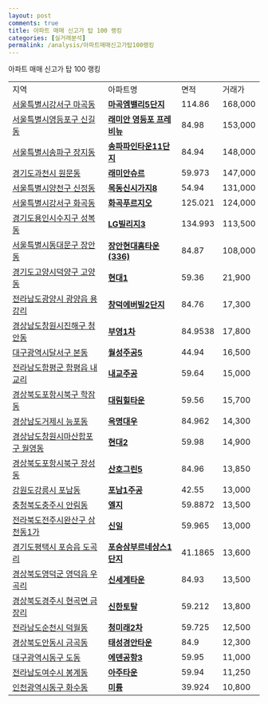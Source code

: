 ```yaml
---
layout: post
comments: true
title: 아파트 매매 신고가 탑 100 랭킹
categories: [실거래분석]
permalink: /analysis/아파트매매신고가탑100랭킹
---
```


아파트 매매 신고가 탑 100 랭킹

<table>
  <tr>
    <td>지역</td>
    <td>아파트명</td>
    <td>면적</td>
    <td>거래가</td>
  </tr>

  <tr>
    <td><a href="/apt/서울특별시강서구마곡동">서울특별시강서구 마곡동</a></td>
    <td style="font-weight: bold;"><a href="https://search.naver.com/search.naver?query=마곡동 마곡엠밸리5단지">마곡엠밸리5단지</a></td>
    <td>114.86</td>
    <td>168,000</td>
  </tr>

  <tr>
    <td><a href="/apt/서울특별시영등포구신길동">서울특별시영등포구 신길동</a></td>
    <td style="font-weight: bold;"><a href="https://search.naver.com/search.naver?query=신길동 래미안 영등포 프레비뉴">래미안 영등포 프레비뉴</a></td>
    <td>84.98</td>
    <td>153,000</td>
  </tr>

  <tr>
    <td><a href="/apt/서울특별시송파구장지동">서울특별시송파구 장지동</a></td>
    <td style="font-weight: bold;"><a href="https://search.naver.com/search.naver?query=장지동 송파파인타운11단지">송파파인타운11단지</a></td>
    <td>84.94</td>
    <td>148,000</td>
  </tr>

  <tr>
    <td><a href="/apt/경기도과천시원문동">경기도과천시 원문동</a></td>
    <td style="font-weight: bold;"><a href="https://search.naver.com/search.naver?query=원문동 래미안슈르">래미안슈르</a></td>
    <td>59.973</td>
    <td>147,000</td>
  </tr>

  <tr>
    <td><a href="/apt/서울특별시양천구신정동">서울특별시양천구 신정동</a></td>
    <td style="font-weight: bold;"><a href="https://search.naver.com/search.naver?query=신정동 목동신시가지8">목동신시가지8</a></td>
    <td>54.94</td>
    <td>131,000</td>
  </tr>

  <tr>
    <td><a href="/apt/서울특별시강서구화곡동">서울특별시강서구 화곡동</a></td>
    <td style="font-weight: bold;"><a href="https://search.naver.com/search.naver?query=화곡동 화곡푸르지오">화곡푸르지오</a></td>
    <td>125.021</td>
    <td>124,000</td>
  </tr>

  <tr>
    <td><a href="/apt/경기도용인시수지구성복동">경기도용인시수지구 성복동</a></td>
    <td style="font-weight: bold;"><a href="https://search.naver.com/search.naver?query=성복동 LG빌리지3">LG빌리지3</a></td>
    <td>134.993</td>
    <td>113,500</td>
  </tr>

  <tr>
    <td><a href="/apt/서울특별시동대문구장안동">서울특별시동대문구 장안동</a></td>
    <td style="font-weight: bold;"><a href="https://search.naver.com/search.naver?query=장안동 장안현대홈타운(336)">장안현대홈타운(336)</a></td>
    <td>84.87</td>
    <td>108,000</td>
  </tr>

  <tr>
    <td><a href="/apt/경기도고양시덕양구고양동">경기도고양시덕양구 고양동</a></td>
    <td style="font-weight: bold;"><a href="https://search.naver.com/search.naver?query=고양동 현대1">현대1</a></td>
    <td>59.36</td>
    <td>21,900</td>
  </tr>

  <tr>
    <td><a href="/apt/전라남도광양시광양읍 용강리">전라남도광양시 광양읍 용강리</a></td>
    <td style="font-weight: bold;"><a href="https://search.naver.com/search.naver?query=광양읍 용강리 창덕에버빌2단지">창덕에버빌2단지</a></td>
    <td>84.76</td>
    <td>17,300</td>
  </tr>

  <tr>
    <td><a href="/apt/경상남도창원시진해구청안동">경상남도창원시진해구 청안동</a></td>
    <td style="font-weight: bold;"><a href="https://search.naver.com/search.naver?query=청안동 부영1차">부영1차</a></td>
    <td>84.9538</td>
    <td>17,800</td>
  </tr>

  <tr>
    <td><a href="/apt/대구광역시달서구본동">대구광역시달서구 본동</a></td>
    <td style="font-weight: bold;"><a href="https://search.naver.com/search.naver?query=본동 월성주공5">월성주공5</a></td>
    <td>44.94</td>
    <td>16,500</td>
  </tr>

  <tr>
    <td><a href="/apt/전라남도함평군함평읍 내교리">전라남도함평군 함평읍 내교리</a></td>
    <td style="font-weight: bold;"><a href="https://search.naver.com/search.naver?query=함평읍 내교리 내교주공">내교주공</a></td>
    <td>59.64</td>
    <td>15,000</td>
  </tr>

  <tr>
    <td><a href="/apt/경상북도포항시북구학잠동">경상북도포항시북구 학잠동</a></td>
    <td style="font-weight: bold;"><a href="https://search.naver.com/search.naver?query=학잠동 대림힐타운">대림힐타운</a></td>
    <td>59.56</td>
    <td>15,700</td>
  </tr>

  <tr>
    <td><a href="/apt/경상남도거제시능포동">경상남도거제시 능포동</a></td>
    <td style="font-weight: bold;"><a href="https://search.naver.com/search.naver?query=능포동 옥명대우">옥명대우</a></td>
    <td>84.962</td>
    <td>14,300</td>
  </tr>

  <tr>
    <td><a href="/apt/경상남도창원시마산합포구월영동">경상남도창원시마산합포구 월영동</a></td>
    <td style="font-weight: bold;"><a href="https://search.naver.com/search.naver?query=월영동 현대2">현대2</a></td>
    <td>59.98</td>
    <td>14,900</td>
  </tr>

  <tr>
    <td><a href="/apt/경상북도포항시북구장성동">경상북도포항시북구 장성동</a></td>
    <td style="font-weight: bold;"><a href="https://search.naver.com/search.naver?query=장성동 산호그린5">산호그린5</a></td>
    <td>84.96</td>
    <td>13,850</td>
  </tr>

  <tr>
    <td><a href="/apt/강원도강릉시포남동">강원도강릉시 포남동</a></td>
    <td style="font-weight: bold;"><a href="https://search.naver.com/search.naver?query=포남동 포남1주공">포남1주공</a></td>
    <td>42.55</td>
    <td>13,000</td>
  </tr>

  <tr>
    <td><a href="/apt/충청북도충주시안림동">충청북도충주시 안림동</a></td>
    <td style="font-weight: bold;"><a href="https://search.naver.com/search.naver?query=안림동 엘지">엘지</a></td>
    <td>59.8872</td>
    <td>13,500</td>
  </tr>

  <tr>
    <td><a href="/apt/전라북도전주시완산구삼천동1가">전라북도전주시완산구 삼천동1가</a></td>
    <td style="font-weight: bold;"><a href="https://search.naver.com/search.naver?query=삼천동1가 신일">신일</a></td>
    <td>59.965</td>
    <td>13,000</td>
  </tr>

  <tr>
    <td><a href="/apt/경기도평택시포승읍 도곡리">경기도평택시 포승읍 도곡리</a></td>
    <td style="font-weight: bold;"><a href="https://search.naver.com/search.naver?query=포승읍 도곡리 포승삼부르네상스1단지">포승삼부르네상스1단지</a></td>
    <td>41.1865</td>
    <td>13,600</td>
  </tr>

  <tr>
    <td><a href="/apt/경상북도영덕군영덕읍 우곡리">경상북도영덕군 영덕읍 우곡리</a></td>
    <td style="font-weight: bold;"><a href="https://search.naver.com/search.naver?query=영덕읍 우곡리 신세계타운">신세계타운</a></td>
    <td>84.93</td>
    <td>13,500</td>
  </tr>

  <tr>
    <td><a href="/apt/경상북도경주시현곡면 금장리">경상북도경주시 현곡면 금장리</a></td>
    <td style="font-weight: bold;"><a href="https://search.naver.com/search.naver?query=현곡면 금장리 신한토탈">신한토탈</a></td>
    <td>59.212</td>
    <td>13,800</td>
  </tr>

  <tr>
    <td><a href="/apt/전라남도순천시덕월동">전라남도순천시 덕월동</a></td>
    <td style="font-weight: bold;"><a href="https://search.naver.com/search.naver?query=덕월동 청미래2차">청미래2차</a></td>
    <td>59.725</td>
    <td>12,500</td>
  </tr>

  <tr>
    <td><a href="/apt/경상북도안동시금곡동">경상북도안동시 금곡동</a></td>
    <td style="font-weight: bold;"><a href="https://search.naver.com/search.naver?query=금곡동 태성경안타운">태성경안타운</a></td>
    <td>84.9</td>
    <td>12,300</td>
  </tr>

  <tr>
    <td><a href="/apt/대구광역시동구도동">대구광역시동구 도동</a></td>
    <td style="font-weight: bold;"><a href="https://search.naver.com/search.naver?query=도동 에덴공항3">에덴공항3</a></td>
    <td>59.95</td>
    <td>11,000</td>
  </tr>

  <tr>
    <td><a href="/apt/전라남도여수시봉계동">전라남도여수시 봉계동</a></td>
    <td style="font-weight: bold;"><a href="https://search.naver.com/search.naver?query=봉계동 아주타운">아주타운</a></td>
    <td>59.94</td>
    <td>11,250</td>
  </tr>

  <tr>
    <td><a href="/apt/인천광역시동구화수동">인천광역시동구 화수동</a></td>
    <td style="font-weight: bold;"><a href="https://search.naver.com/search.naver?query=화수동 미륭">미륭</a></td>
    <td>39.924</td>
    <td>10,800</td>
  </tr>

</table>
